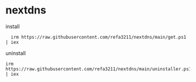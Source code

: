 # nextdns

install
```
  irm https://raw.githubusercontent.com/refa3211/nextdns/main/get.ps1 | iex
```

uninstall
```CMD
irm https://raw.githubusercontent.com/refa3211/nextdns/main/uninstaller.ps1 | iex
```
